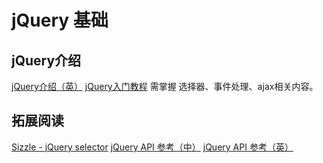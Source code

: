 # jQuery 基础


## jQuery介绍

[jQuery介绍（英）](https://learn.jquery.com/about-jquery/how-jquery-works/)
[jQuery入门教程](http://www.cnblogs.com/zhangziqiu/archive/2009/04/30/jQuery-Learn-1.html) 需掌握 选择器、事件处理、ajax相关内容。

## 拓展阅读
[Sizzle - jQuery selector](https://sizzlejs.com/)
[jQuery API 参考（中）](http://www.css88.com/jqapi-1.9/)
[jQuery API 参考（英）](https://api.jquery.com/)